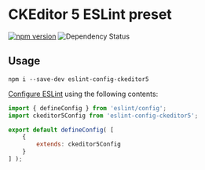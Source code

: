 CKEditor 5 ESLint preset
========================

[![npm version](https://badge.fury.io/js/eslint-config-ckeditor5.svg)](https://www.npmjs.com/package/eslint-config-ckeditor5)
![Dependency Status](https://img.shields.io/librariesio/release/npm/eslint-config-ckeditor5)

## Usage

```
npm i --save-dev eslint-config-ckeditor5
```

[Configure ESLint](https://eslint.org/docs/latest/use/configure/configuration-files#configuration-file) using the following contents:

```js
import { defineConfig } from 'eslint/config';
import ckeditor5Config from 'eslint-config-ckeditor5';

export default defineConfig( [
	{
		extends: ckeditor5Config
	}
] );
```
